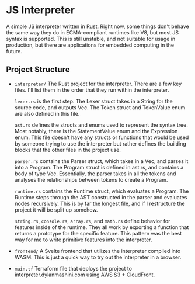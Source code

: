 # JS Interpreter

A  simple JS interpreter written in Rust. Right now, some things don't behave the same way they do in ECMA-compliant runtimes like V8, but most JS syntax is supported. This is still unstable, and not suitable for usage in production, but there are applications for embedded computing in the future. 

## Project Structure
- ``interpreter/``
  The Rust project for the interpreter. There are a few key files. I'll list them in the order that they run within the interpreter.
  
  ``lexer.rs`` is the first step. The Lexer struct takes in a String for the source code, and outputs Vec<Token>. The Token struct and TokenValue enum are also defined in this file.

  ``ast.rs`` defines the structs and enums used to represent the syntax tree. Most notably, there is the StatementValue enum and the Expression enum.  This file doesn't have any structs or functions that would be used by someone trying to use the interpreter but rather defines the building blocks that the other files in the project use. 

  ``parser.rs`` contains the Parser struct, which takes in a Vec<Token>, and parses it into a Program. The Program struct is defined in ast.rs, and contains a body of type Vec<Statement>. Essentially, the parser takes in all the tokens and analyses the relationships between tokens to create a Program. 

  ``runtime.rs`` contains the Runtime struct, which evaluates a Program. The Runtime steps through the AST constructed in the parser and evaluates nodes recursively. This is by far the longest file, and if I restructure the project it will be split up somehow.

  ``string.rs``, ``console.rs``, ``array.rs``, and ``math.rs`` define behavior for features inside of the runtime. They all work by exporting a function that returns a prototype for the specific feature. This pattern was the best way for me to write primitive features into the interpreter. 

- ``frontend/``
  A Svelte frontend that utilizes the interpreter compiled into WASM. This is just a quick way to try out the interpreter in a browser.

- ``main.tf``
  Terraform file that deploys the project to interpreter.dylanmashini.com using AWS S3 + CloudFront. 

